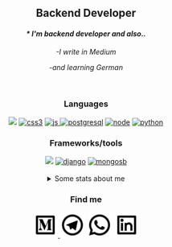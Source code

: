 <div align="center">
   <h2 align="center">Backend Developer</h2>
   <i><h4>* I'm backend developer and also..</h4>
   <div align="center">
      <p>-I write in Medium</p>
      <p>-and learning German</p>
      </div>
</i>
</div>
</br>
<div align="center"> 
 <h3>Languages</h3>
 <a href="https://golang.org"><img src="https://icongr.am/devicon/go-plain.svg?size=80&color=74bec2"></a>
 <a href="https://www.w3schools.com/css/" target="_blank"> <img src="https://i.ibb.co/W0mzJxc/icons8-css3-128.png" alt="css3" width="80" height="80"/></a>
 <a href="https://developer.mozilla.org/en-US/docs/Web/JavaScript" target="_blank"> <img src="https://i.ibb.co/rGYm7Lh/icons8-javascript-logo-128.png" alt="js" width="80" height="80"/> </a> 
 <a href="https://www.postgresql.org" target="_blank"> <img src="https://icongr.am/devicon/postgresql-plain.svg?size=80&color=74bec2" alt="postgresql"/></a> 
 <a href="https://nodejs.org/es/" target="_blank"> <img src="https://icongr.am/devicon/nodejs-plain.svg?size=80&color=74bec2" alt="node"/></a> 
 <a href="https://python.org/" target="_blank"> <img src="https://icongr.am/devicon/python-plain.svg?size=80&color=74bec2" alt="python"/></a> 
<h3>Frameworks/tools</h3>
 <a><img src="https://icongr.am/devicon/git-plain-wordmark.svg?size=80&color=74bec2"></a>
 <a href="https://www.djangoproject.com" target="_blank"> <img src="https://icongr.am/devicon/django-plain.svg?size=80&color=74bec2" alt="django"/></a>  
 <a href="https://www.mongodb.com/es" target="_blank"> <img src="https://icongr.am/devicon/mongodb-plain-wordmark.svg?size=80&color=74bec2" alt="mongosb"/> </a> 
</div>
<div align="center">
 </br>
 <details>
   <summary>Some stats about me</summary>
   <div align="center">   
   </br>
   <a href="https://devpost.com/nahuelmol"><p>Portfolio</p></a>
   </br>
   <img src="https://github-readme-stats.vercel.app/api?username=nahuelmol&theme=react&show_icons=true"/>
   </br></br>
   
   [![Top Langs](https://github-readme-stats.vercel.app/api/top-langs/?username=nahuelmol)](https://github.com/anuraghazra/github-readme-stats)
   
   <br><br>
   </div>
 </details>
</div>
<div align="center">
   <h3>Find me</h3>
   <a href="https://molinahuel.medium.com" target="blank"><img height="50" width="50" src="medium-line.svg" />
   <a href="https://t.me/nahuelino" target="blank"><img height="50" width="50" src="telegram-line.svg"/></a>
   <a href="https://wa.me/542644364153" target="blank"><img height="50" width="50" src="whatsapp-line.svg"/></a>
   <a href="https://linkedin.com/in/molinahuel" target="blank"><img height="50" width="50" src="linkedin-box-line.svg" />   
</div>

